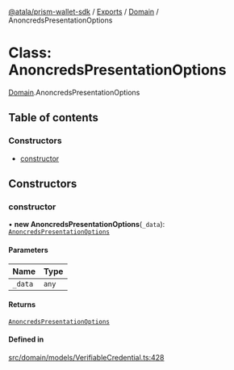 [@atala/prism-wallet-sdk](../README.md) / [Exports](../modules.md) / [Domain](../modules/Domain.md) / AnoncredsPresentationOptions

# Class: AnoncredsPresentationOptions

[Domain](../modules/Domain.md).AnoncredsPresentationOptions

## Table of contents

### Constructors

- [constructor](Domain.AnoncredsPresentationOptions.md#constructor)

## Constructors

### constructor

• **new AnoncredsPresentationOptions**(`_data`): [`AnoncredsPresentationOptions`](Domain.AnoncredsPresentationOptions.md)

#### Parameters

| Name | Type |
| :------ | :------ |
| `_data` | `any` |

#### Returns

[`AnoncredsPresentationOptions`](Domain.AnoncredsPresentationOptions.md)

#### Defined in

[src/domain/models/VerifiableCredential.ts:428](https://github.com/hyperledger/identus-edge-agent-sdk-ts/blob/70efa8b16122ab132f36ab1c9f2ac30b3a4b3176/src/domain/models/VerifiableCredential.ts#L428)
